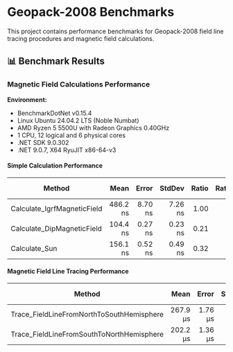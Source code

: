 # Geopack-2008 Benchmarks

This project contains performance benchmarks for Geopack-2008 field line tracing procedures and magnetic field calculations.

## 📊 Benchmark Results

### Magnetic Field Calculations Performance

**Environment:**
- BenchmarkDotNet v0.15.4
- Linux Ubuntu 24.04.2 LTS (Noble Numbat)
- AMD Ryzen 5 5500U with Radeon Graphics 0.40GHz
- 1 CPU, 12 logical and 6 physical cores
- .NET SDK 9.0.302
- .NET 9.0.7, X64 RyuJIT x86-64-v3

#### Simple Calculation Performance

| Method                      | Mean     | Error   | StdDev  | Ratio | RatioSD | Gen0   | Allocated | Alloc Ratio |
|---------------------------- |---------:|--------:|--------:|------:|--------:|-------:|----------:|------------:|
| Calculate_IgrfMagneticField | 486.2 ns | 8.70 ns | 7.26 ns |  1.00 |    0.02 | 0.1602 |     336 B |        1.00 |
| Calculate_DipMagneticField  | 104.4 ns | 0.27 ns | 0.23 ns |  0.21 |    0.00 | 0.0229 |      48 B |        0.14 |
| Calculate_Sun               | 156.1 ns | 0.52 ns | 0.49 ns |  0.32 |    0.00 | 0.0267 |      56 B |        0.17 |

#### Magnetic Field Line Tracing Performance

| Method                                    | Mean     | Error   | StdDev  | Ratio | Gen0    | Allocated | Alloc Ratio |
|------------------------------------------ |---------:|--------:|--------:|------:|--------:|----------:|------------:|
| Trace_FieldLineFromNorthToSouthHemisphere | 267.9 μs | 1.76 μs | 1.64 μs |  1.00 | 97.6563 | 199.67 KB |        1.00 |
| Trace_FieldLineFromSouthToNorthHemisphere | 202.2 μs | 1.36 μs | 1.21 μs |  0.75 | 66.6504 | 136.59 KB |        0.68 |

